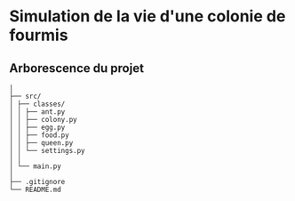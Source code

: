 # Simulation de la vie d'une colonie de fourmis

## Arborescence du projet

```
│
├── src/
│ ├── classes/
│ │ ├── ant.py
│ │ ├── colony.py
│ │ ├── egg.py
│ │ ├── food.py
│ │ ├── queen.py
│ │ └── settings.py
│ │
│ └── main.py
│
├── .gitignore
└── README.md
```
